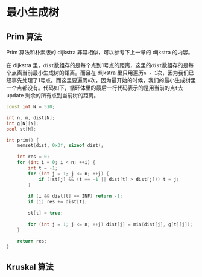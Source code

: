 # 最小生成树

## Prim 算法
Prim 算法和朴素版的 dijkstra 非常相似，可以参考下上一章的 dijkstra 的内容。

在 dijkstra 里，`dist`数组存的是每个点到1号点的距离，这里的`dist`数组存的是每个点离当前最小生成树的距离。而且在 dijkstra 里只用遍历`n - 1`次，因为我们已经事先处理了1号点。而这里要遍历`n`次，因为最开始的时候，我们的最小生成树里一个点都没有。代码如下，循环体里的最后一行代码表示的是用当前的点`t`去 update 剩余的所有点到当前树的距离。

```cpp
const int N = 510;

int n, m, dist[N];
int g[N][N];
bool st[N];

int prim() {
    memset(dist, 0x3f, sizeof dist);
    
    int res = 0;
    for (int i = 0; i < n; ++i) {
        int t = -1;
        for (int j = 1; j <= n; ++j) {
            if (!st[j] && (t == -1 || dist[t] > dist[j])) t = j;
        }
        
        if (i && dist[t] == INF) return -1;
        if (i) res += dist[t];
        
        st[t] = true;
        
        for (int j = 1; j <= n; ++j) dist[j] = min(dist[j], g[t][j]);
    }
    
    return res;
}
```

## Kruskal 算法
